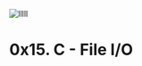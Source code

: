 ![lllll](https://github.com/El-gibbor/printf/assets/107848793/76bbd7c2-9e02-42fb-8a7c-0010dfcfac0f)
# 0x15. C - File I/O